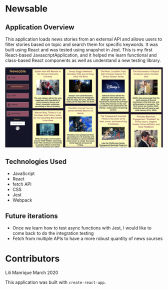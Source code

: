 # Newsable

## Application Overview

This application loads news stories from an external API and allows users to filter stories based on topic and search them for specific keywords. It was built using React and was tested using snapshot in Jest. This is my first React-based JavascriptApplication, and it helped me learn functional and class-based React components as well as understand a new testing library. 

![Newsable screenshot](./screenshots/newsable-screenshot.png)

## Technologies Used

- JavaScript
- React
- fetch API
- CSS
- Jest
- Webpack

## Future iterations

- Once we learn how to test async functions with Jest, I would like to come back to do the integration testing
- Fetch from multiple APIs to have a more robust quantity of news sourses 

# Contributors

Lili Manrique
March 2020

This application was built with `create-react-app`.




